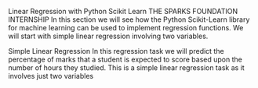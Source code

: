Linear Regression with Python Scikit Learn
THE SPARKS FOUNDATION INTERNSHIP
<Guneet Kohli>
In this section we will see how the Python Scikit-Learn library for machine learning can be used to implement regression functions.
We will start with simple linear regression involving two variables.

Simple Linear Regression
In this regression task we will predict the percentage of marks that a student is expected to score based upon the number of hours they studied. 
This is a simple linear regression task as it involves just two variables
